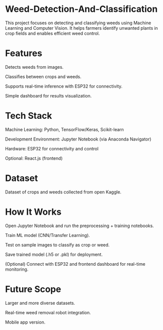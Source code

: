 # Weed-Detection-And-Classification
This project focuses on detecting and classifying weeds using Machine Learning and Computer Vision. It helps farmers identify unwanted plants in crop fields and enables efficient weed control.

 # Features

Detects weeds from images.

Classifies between crops and weeds.

Supports real-time inference with ESP32 for connectivity.

Simple dashboard for results visualization.

# Tech Stack

Machine Learning: Python, TensorFlow/Keras, Scikit-learn

Development Environment: Jupyter Notebook (via Anaconda Navigator)

Hardware: ESP32 for connectivity and control

Optional: React.js (frontend) 

# Dataset

Dataset of crops and weeds collected from open Kaggle.


# How It Works

Open Jupyter Notebook and run the preprocessing + training notebooks.

Train ML model (CNN/Transfer Learning).

Test on sample images to classify as crop or weed.

Save trained model (.h5 or .pkl) for deployment.

(Optional) Connect with ESP32 and frontend dashboard for real-time monitoring.

# Future Scope

Larger and more diverse datasets.

Real-time weed removal robot integration.

Mobile app version.
